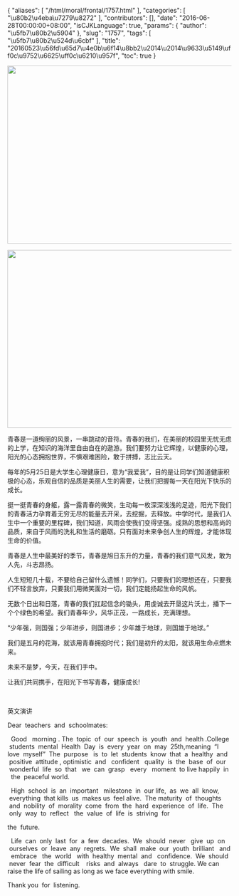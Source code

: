 {
    "aliases": [
        "/html/moral/frontal/1757.html"
    ],
    "categories": [
        "\u80b2\u4eba\u7279\u8272"
    ],
    "contributors": [],
    "date": "2016-06-28T00:00:00+08:00",
    "isCJKLanguage": true,
    "params": {
        "author": "\u5fb7\u80b2\u5904"
    },
    "slug": "1757",
    "tags": [
        "\u5fb7\u80b2\u524d\u6cbf"
    ],
    "title": "20160523\u56fd\u65d7\u4e0b\u6f14\u8bb2\u2014\u2014\u9633\u5149\uff0c\u9752\u6625\uff0c\u6210\u957f",
    "toc": true
}


<img
    src="https://cdn.tfls.online/mirror/full/dbfbedf337669023a455a3029d7f48a4ca0263e3.jpg"
    style="display:block;margin-left:auto;margin-right:auto;"
    decoding="async"
    fetchpriority="auto"
    loading="lazy"
    height="400"
    width="600"
/>





<img
    src="https://cdn.tfls.online/mirror/full/d7f8c2a6d9a555859858cea69644767858d62efb.jpg"
    style="display:block;margin-left:auto;margin-right:auto;"
    decoding="async"
    fetchpriority="auto"
    loading="lazy"
    height="400"
    width="600"
/>







  





青春是一道绚丽的风景，一串跳动的音符。青春的我们，在美丽的校园里无忧无虑的上学，在知识的海洋里自由自在的遨游。我们要努力让它辉煌，以健康的心理，阳光的心态拥抱世界，不惧艰难困险，敢于拼搏，志比云天。




每年的5月25日是大学生心理健康日，意为“我爱我”，目的是让同学们知道健康积极的心态，乐观自信的品质是美丽人生的需要，让我们把握每一天在阳光下快乐的成长。




挺一挺青春的身躯，露一露青春的微笑，生动每一枚深深浅浅的足迹，阳光下我们的青春活力孕育着无穷无尽的能量去开采，去挖掘，去释放。中学时代，是我们人生中一个重要的里程碑，我们知道，风雨会使我们变得坚强。成熟的思想和高尚的品质，来自于风雨的洗礼和生活的磨砺。只有面对未来争创人生的辉煌，才能体现生命的价值。




青春是人生中最美好的季节，青春是旭日东升的力量，青春的我们意气风发，敢为人先，斗志昂扬。




人生短短几十载，不要给自己留什么遗憾！同学们，只要我们的理想还在，只要我们不轻言放弃，只要我们用微笑面对一切，我们定能扬起生命的风帆。




无数个日出和日落，青春的我们扛起信念的锄头，用虔诚去开垦这片沃土，播下一个个绿色的希望。我们青春年少，风华正茂，一路成长，充满理想。




“少年强，则国强；少年进步，则国进步；少年雄于地球，则国雄于地球。”




我们是五月的花海，就该用青春拥抱时代；我们是初升的太阳，就该用生命点燃未来。




未来不是梦，今天，在我们手中。




让我们共同携手，在阳光下书写青春，健康成长!




   
 
 英文演讲
 



 Dear  teachers  and  schoolmates:
 



   Good   morning . The  topic  of  our  speech  is  youth  and  health .College  students  mental  Health  Day  is  every  year  on  may  25th,meaning  “I love  myself”  The  purpose   is  to  let  students  know  that  a  healthy  and  positive  attitude , optimistic  and   confident   quality  is  the  base  of  our  wonderful  life  so  that   we  can  grasp   every   moment  to live happily  in   the  peaceful world.
 



   High  school  is  an  important   milestone  in  our life,  as  we  all  know,  everything  that kills  us  makes us  feel alive.  The maturity  of  thoughts  and  nobility  of  morality  come  from  the  hard  experience  of  life.  The  only  way  to  reflect   the  value  of  life  is  striving  for  
 



 the  future.
 



   Life  can  only  last  for  a  few  decades.  We  should  never   give  up  on  ourselves  or  leave  any  regrets.  We  shall  make  our  youth  brilliant   and   embrace   the  world   with  healthy  mental  and   confidence.  We  should  never  fear  the  difficult    risks  and  always   dare  to  struggle. We can raise the life of sailing as long as we face everything with smile.
 



 Thank you  for  listening.
 



  




                                           









  



